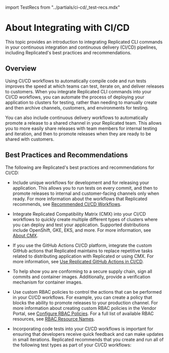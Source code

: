 import TestRecs from "../partials/ci-cd/_test-recs.mdx"

# About Integrating with CI/CD

This topic provides an introduction to integrating Replicated CLI commands in your continuous integration and continuous delivery (CI/CD) pipelines, including Replicated's best practices and recommendations.

## Overview

Using CI/CD workflows to automatically compile code and run tests improves the speed at which teams can test, iterate on, and deliver releases to customers. When you integrate Replicated CLI commands into your CI/CD workflows, you can automate the process of deploying your application to clusters for testing, rather than needing to manually create and then archive channels, customers, and environments for testing.

You can also include continuous delivery workflows to automatically promote a release to a shared channel in your Replicated team. This allows you to more easily share releases with team members for internal testing and iteration, and then to promote releases when they are ready to be shared with customers.

## Best Practices and Recommendations

The following are Replicated's best practices and recommendations for CI/CD:

* Include unique workflows for development and for releasing your application. This allows you to run tests on every commit, and then to promote releases to internal and customer-facing channels only when ready. For more information about the workflows that Replicated recommends, see [Recommended CI/CD Workflows](ci-workflows).

* Integrate Replicated Compatibility Matrix (CMX) into your CI/CD workflows to quickly create multiple different types of clusters where you can deploy and test your application. Supported distributions include OpenShift, GKE, EKS, and more. For more information, see [About CMX](testing-about).

* If you use the GitHub Actions CI/CD platform, integrate the custom GitHub actions that Replicated maintains to replace repetitive tasks related to distributing application with Replicated or using CMX. For more information, see [Use Replicated GitHub Actions in CI/CD](/vendor/ci-workflows-github-actions).

* To help show you are conforming to a secure supply chain, sign all commits and container images. Additionally, provide a verification mechanism for container images.

* Use custom RBAC policies to control the actions that can be performed in your CI/CD workflows. For example, you can create a policy that blocks the ability to promote releases to your production channel. For more information about creating custom RBAC policies in the Vendor Portal, see [Configure RBAC Policies](/vendor/team-management-rbac-configuring). For a full list of available RBAC resources, see [RBAC Resource Names](/vendor/team-management-rbac-resource-names).

* Incorporating code tests into your CI/CD workflows is important for ensuring that developers receive quick feedback and can make updates in small iterations. Replicated recommends that you create and run all of the following test types as part of your CI/CD workflows:
    <TestRecs/>